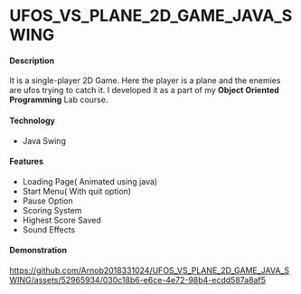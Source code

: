 # UFOS_VS_PLANE_2D_GAME_JAVA_SWING
#### Description
  It is a single-player 2D Game. Here the player is a plane and the enemies are ufos trying to catch it. I developed it as a part of my __Object Oriented Programming__ Lab course.
#### Technology
- Java Swing
#### Features
- Loading Page( Animated using java)
- Start Menu( With quit option)
- Pause Option
- Scoring System
- Highest Score Saved
- Sound Effects
#### Demonstration

https://github.com/Arnob2018331024/UFOS_VS_PLANE_2D_GAME_JAVA_SWING/assets/52965934/030c18b6-e6ce-4e72-98b4-ecdd587a8af5

